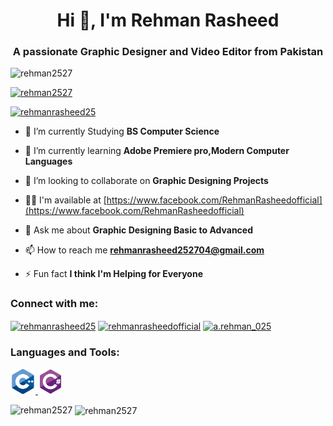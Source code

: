 <h1 align="center">Hi 👋, I'm Rehman Rasheed</h1>
<h3 align="center">A passionate Graphic Designer and Video Editor from Pakistan</h3>

<p align="left"> <img src="https://komarev.com/ghpvc/?username=rehman2527&label=Profile%20views&color=0e75b6&style=flat" alt="rehman2527" /> </p>

<p align="left"> <a href="https://github.com/ryo-ma/github-profile-trophy"><img src="https://github-profile-trophy.vercel.app/?username=rehman2527" alt="rehman2527" /></a> </p>

<p align="left"> <a href="https://twitter.com/rehmanrasheed25" target="blank"><img src="https://img.shields.io/twitter/follow/rehmanrasheed25?logo=twitter&style=for-the-badge" alt="rehmanrasheed25" /></a> </p>

- 🔭 I’m currently Studying **BS Computer Science**

- 🌱 I’m currently learning **Adobe Premiere pro,Modern Computer Languages**

- 👯 I’m looking to collaborate on **Graphic Designing Projects**

- 👨‍💻 I'm available at [https://www.facebook.com/RehmanRasheedofficial](https://www.facebook.com/RehmanRasheedofficial)

- 💬 Ask me about **Graphic Designing Basic to Advanced**

- 📫 How to reach me **rehmanrasheed252704@gmail.com**

- ⚡ Fun fact **I think I'm Helping for Everyone**

<h3 align="left">Connect with me:</h3>
<p align="left">
<a href="https://twitter.com/rehmanrasheed25" target="blank"><img align="center" src="https://raw.githubusercontent.com/rahuldkjain/github-profile-readme-generator/master/src/images/icons/Social/twitter.svg" alt="rehmanrasheed25" height="30" width="40" /></a>
<a href="https://fb.com/rehmanrasheedofficial" target="blank"><img align="center" src="https://raw.githubusercontent.com/rahuldkjain/github-profile-readme-generator/master/src/images/icons/Social/facebook.svg" alt="rehmanrasheedofficial" height="30" width="40" /></a>
<a href="https://instagram.com/a.rehman_025" target="blank"><img align="center" src="https://raw.githubusercontent.com/rahuldkjain/github-profile-readme-generator/master/src/images/icons/Social/instagram.svg" alt="a.rehman_025" height="30" width="40" /></a>
</p>

<h3 align="left">Languages and Tools:</h3>
<p align="left"> <a href="https://www.w3schools.com/cpp/" target="_blank" rel="noreferrer"> <img src="https://raw.githubusercontent.com/devicons/devicon/master/icons/cplusplus/cplusplus-original.svg" alt="cplusplus" width="40" height="40"/> </a> <a href="https://www.w3schools.com/cs/" target="_blank" rel="noreferrer"> <img src="https://raw.githubusercontent.com/devicons/devicon/master/icons/csharp/csharp-original.svg" alt="csharp" width="40" height="40"/> </a> </p>

<p><img align="left" src="https://github-readme-stats.vercel.app/api/top-langs?username=rehman2527&show_icons=true&locale=en&layout=compact" alt="rehman2527" /></p>

<p>&nbsp;<img align="center" src="https://github-readme-stats.vercel.app/api?username=rehman2527&show_icons=true&locale=en" alt="rehman2527" /></p>
